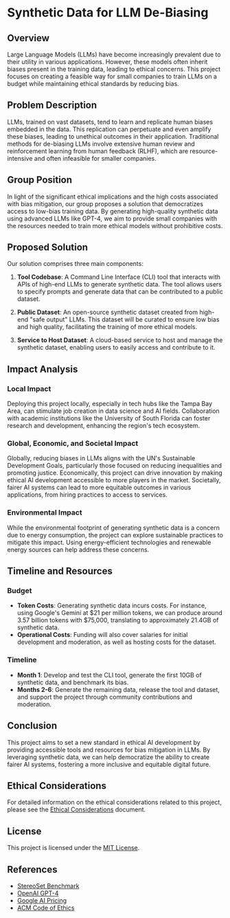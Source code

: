 # Synthetic Data for LLM De-Biasing

## Overview
Large Language Models (LLMs) have become increasingly prevalent due to their utility in various applications. However, these models often inherit biases present in the training data, leading to ethical concerns. This project focuses on creating a feasible way for small companies to train LLMs on a budget while maintaining ethical standards by reducing bias.

## Problem Description
LLMs, trained on vast datasets, tend to learn and replicate human biases embedded in the data. This replication can perpetuate and even amplify these biases, leading to unethical outcomes in their application. Traditional methods for de-biasing LLMs involve extensive human review and reinforcement learning from human feedback (RLHF), which are resource-intensive and often infeasible for smaller companies.

## Group Position
In light of the significant ethical implications and the high costs associated with bias mitigation, our group proposes a solution that democratizes access to low-bias training data. By generating high-quality synthetic data using advanced LLMs like GPT-4, we aim to provide small companies with the resources needed to train more ethical models without prohibitive costs.

## Proposed Solution
Our solution comprises three main components:

1. **Tool Codebase**: A Command Line Interface (CLI) tool that interacts with APIs of high-end LLMs to generate synthetic data. The tool allows users to specify prompts and generate data that can be contributed to a public dataset.
   
2. **Public Dataset**: An open-source synthetic dataset created from high-end "safe output" LLMs. This dataset will be curated to ensure low bias and high quality, facilitating the training of more ethical models.
   
3. **Service to Host Dataset**: A cloud-based service to host and manage the synthetic dataset, enabling users to easily access and contribute to it.

## Impact Analysis
### Local Impact
Deploying this project locally, especially in tech hubs like the Tampa Bay Area, can stimulate job creation in data science and AI fields. Collaboration with academic institutions like the University of South Florida can foster research and development, enhancing the region's tech ecosystem.

### Global, Economic, and Societal Impact
Globally, reducing biases in LLMs aligns with the UN's Sustainable Development Goals, particularly those focused on reducing inequalities and promoting justice. Economically, this project can drive innovation by making ethical AI development accessible to more players in the market. Societally, fairer AI systems can lead to more equitable outcomes in various applications, from hiring practices to access to services.

### Environmental Impact
While the environmental footprint of generating synthetic data is a concern due to energy consumption, the project can explore sustainable practices to mitigate this impact. Using energy-efficient technologies and renewable energy sources can help address these concerns.

## Timeline and Resources
### Budget
- **Token Costs**: Generating synthetic data incurs costs. For instance, using Google's Gemini at $21 per million tokens, we can produce around 3.57 billion tokens with $75,000, translating to approximately 21.4GB of synthetic data.
- **Operational Costs**: Funding will also cover salaries for initial development and moderation, as well as hosting costs for the dataset.

### Timeline
- **Month 1**: Develop and test the CLI tool, generate the first 10GB of synthetic data, and benchmark its bias.
- **Months 2-6**: Generate the remaining data, release the tool and dataset, and support the project through community contributions and moderation.

## Conclusion
This project aims to set a new standard in ethical AI development by providing accessible tools and resources for bias mitigation in LLMs. By leveraging synthetic data, we can help democratize the ability to create fairer AI systems, fostering a more inclusive and equitable digital future.

## Ethical Considerations
For detailed information on the ethical considerations related to this project, please see the [Ethical Considerations](ETHICAL_CONSIDERATIONS.md) document.

## License
This project is licensed under the [MIT License](LICENSE.md).

## References
- [StereoSet Benchmark](https://github.com/moinnadeem/StereoSet)
- [OpenAI GPT-4](https://openai.com/research/gpt-4)
- [Google AI Pricing](https://ai.google.dev/pricing)
- [ACM Code of Ethics](https://www.acm.org/code-of-ethics)
